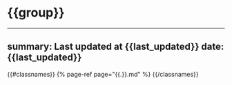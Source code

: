 # {{group}}
---
summary: Last updated at {{last_updated}}
date: {{last_updated}}
---


{{#classnames}}
{% page-ref page="{{.}}.md" %}
{{/classnames}}
